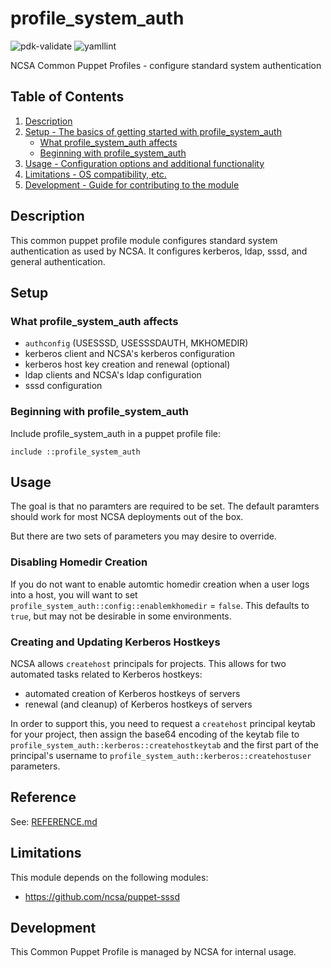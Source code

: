 # profile_system_auth

![pdk-validate](https://github.com/ncsa/puppet-profile_system_auth/workflows/pdk-validate/badge.svg)
![yamllint](https://github.com/ncsa/puppet-profile_system_auth/workflows/yamllint/badge.svg)

NCSA Common Puppet Profiles - configure standard system authentication

## Table of Contents

1. [Description](#description)
1. [Setup - The basics of getting started with profile_system_auth](#setup)
    * [What profile_system_auth affects](#what-profile_system_auth-affects)
    * [Beginning with profile_system_auth](#beginning-with-profile_system_auth)
1. [Usage - Configuration options and additional functionality](#usage)
1. [Limitations - OS compatibility, etc.](#limitations)
1. [Development - Guide for contributing to the module](#development)

## Description

This common puppet profile module configures standard system authentication as 
used by NCSA. It configures kerberos, ldap, sssd, and general authentication.

## Setup

### What profile_system_auth affects

* `authconfig` (USESSSD, USESSSDAUTH, MKHOMEDIR)
* kerberos client and NCSA's kerberos configuration
* kerberos host key creation and renewal (optional)
* ldap clients and NCSA's ldap configuration
* sssd configuration

### Beginning with profile_system_auth

Include profile_system_auth in a puppet profile file:
```
include ::profile_system_auth
```

## Usage

The goal is that no paramters are required to be set. The default paramters should work for most NCSA deployments out of the box.

But there are two sets of parameters you may desire to override.

### Disabling Homedir Creation

If you do not want to enable automtic homedir creation when a user logs into a host, you will want to set `profile_system_auth::config::enablemkhomedir` = `false`. This defaults to `true`, but may not be desirable in some environments.

### Creating and Updating Kerberos Hostkeys

NCSA allows `createhost` principals for projects. This allows for two automated tasks related to Kerberos hostkeys:
- automated creation of Kerberos hostkeys of servers
- renewal (and cleanup) of Kerberos hostkeys of servers

In order to support this, you need to request a `createhost` principal keytab for your project, then assign the base64 encoding of the keytab file to `profile_system_auth::kerberos::createhostkeytab` and the first part of the principal's username to `profile_system_auth::kerberos::createhostuser` parameters.

## Reference

See: [REFERENCE.md](REFERENCE.md)

## Limitations

This module depends on the following modules:
- https://github.com/ncsa/puppet-sssd

## Development

This Common Puppet Profile is managed by NCSA for internal usage.

